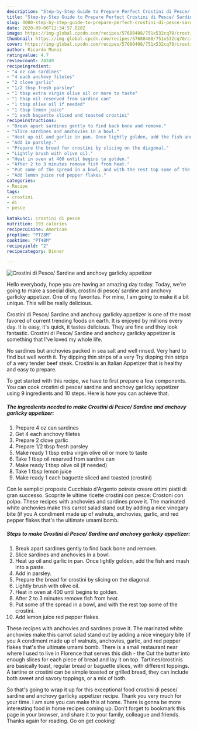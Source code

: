 ```yaml
---
description: "Step-by-Step Guide to Prepare Perfect Crostini di Pesce/ Sardine and anchovy garlicky appetizer"
title: "Step-by-Step Guide to Prepare Perfect Crostini di Pesce/ Sardine and anchovy garlicky appetizer"
slug: 4080-step-by-step-guide-to-prepare-perfect-crostini-di-pesce-sardine-and-anchovy-garlicky-appetizer
date: 2020-09-06T12:34:57.828Z
image: https://img-global.cpcdn.com/recipes/57680408/751x532cq70/crostini-di-pesce-sardine-and-anchovy-garlicky-appetizer-recipe-main-photo.jpg
thumbnail: https://img-global.cpcdn.com/recipes/57680408/751x532cq70/crostini-di-pesce-sardine-and-anchovy-garlicky-appetizer-recipe-main-photo.jpg
cover: https://img-global.cpcdn.com/recipes/57680408/751x532cq70/crostini-di-pesce-sardine-and-anchovy-garlicky-appetizer-recipe-main-photo.jpg
author: Ricardo Munoz
ratingvalue: 4.7
reviewcount: 24249
recipeingredient:
- "4 oz can sardines"
- "4 each anchovy filetes"
- "2 clove garlic"
- "1/2 tbsp fresh parsley"
- "1 tbsp extra virgin olive oil or more to taste"
- "1 tbsp oil reserved from sardine can"
- "1 tbsp olive oil if needed"
- "1 tbsp lemon juice"
- "1 each baguette sliced and toasted crostini"
recipeinstructions:
- "Break apart sardines gently to find back bone and remove."
- "Slice sardines and anchovies in a bowl."
- "Heat up oil and garlic in pan. Once lightly golden, add the fish and mash into a paste."
- "Add in parsley."
- "Prepare the bread for crostini by slicing on the diagonal."
- "Lightly brush with olive oil."
- "Heat in oven at 400 until begins to golden."
- "After 2 to 3 minutes remove fish from heat."
- "Put some of the spread in a bowl, and with the rest top some of the crostini."
- "Add lemon juice red pepper flakes."
categories:
- Recipe
tags:
- crostini
- di
- pesce

katakunci: crostini di pesce 
nutrition: 193 calories
recipecuisine: American
preptime: "PT28M"
cooktime: "PT48M"
recipeyield: "2"
recipecategory: Dinner

---
```



![Crostini di Pesce/ Sardine and anchovy garlicky appetizer](https://img-global.cpcdn.com/recipes/57680408/751x532cq70/crostini-di-pesce-sardine-and-anchovy-garlicky-appetizer-recipe-main-photo.jpg)

Hello everybody, hope you are having an amazing day today. Today, we're going to make a special dish, crostini di pesce/ sardine and anchovy garlicky appetizer. One of my favorites. For mine, I am going to make it a bit unique. This will be really delicious.

Crostini di Pesce/ Sardine and anchovy garlicky appetizer is one of the most favored of current trending foods on earth. It is enjoyed by millions every day. It is easy, it's quick, it tastes delicious. They are fine and they look fantastic. Crostini di Pesce/ Sardine and anchovy garlicky appetizer is something that I've loved my whole life.

No sardines but anchovies packed in sea salt and well rinsed. Very hard to find but well worth it. Try dipping thin strips of a very Try dipping thin strips of a very tender beef steak. Crostini is an Italian Appetizer that is healthy and easy to prepare.


To get started with this recipe, we have to first prepare a few components. You can cook crostini di pesce/ sardine and anchovy garlicky appetizer using 9 ingredients and 10 steps. Here is how you can achieve that.

<!--inarticleads1-->

##### The ingredients needed to make Crostini di Pesce/ Sardine and anchovy garlicky appetizer:

1. Prepare 4 oz can sardines
1. Get 4 each anchovy filetes
1. Prepare 2 clove garlic
1. Prepare 1/2 tbsp fresh parsley
1. Make ready 1 tbsp extra virgin olive oil or more to taste
1. Take 1 tbsp oil reserved from sardine can
1. Make ready 1 tbsp olive oil (if needed)
1. Take 1 tbsp lemon juice
1. Make ready 1 each baguette sliced and toasted (crostini)


Con le semplici proposte Cucchiaio d&#39;Argento potrete creare ottimi piatti di gran successo. Scoprite le ultime ricette crostini con pesce: Crostoni con polpo. These recipes with anchovies and sardines prove it. The marinated white anchovies make this carrot salad stand out by adding a nice vinegary bite (if you A condiment made up of walnuts, anchovies, garlic, and red pepper flakes that&#39;s the ultimate umami bomb. 

<!--inarticleads2-->

##### Steps to make Crostini di Pesce/ Sardine and anchovy garlicky appetizer:

1. Break apart sardines gently to find back bone and remove.
1. Slice sardines and anchovies in a bowl.
1. Heat up oil and garlic in pan. Once lightly golden, add the fish and mash into a paste.
1. Add in parsley.
1. Prepare the bread for crostini by slicing on the diagonal.
1. Lightly brush with olive oil.
1. Heat in oven at 400 until begins to golden.
1. After 2 to 3 minutes remove fish from heat.
1. Put some of the spread in a bowl, and with the rest top some of the crostini.
1. Add lemon juice red pepper flakes.


These recipes with anchovies and sardines prove it. The marinated white anchovies make this carrot salad stand out by adding a nice vinegary bite (if you A condiment made up of walnuts, anchovies, garlic, and red pepper flakes that&#39;s the ultimate umami bomb. There is a small restaurant near where I used to live in Florence that serves this dish - the Cut the butter into enough slices for each piece of bread and lay it on top. Tartines/crostinis are basically toast, regular bread or baguette slices, with different toppings. A tartine or crostini can be simple toasted or grilled bread, they can include both sweet and savory toppings, or a mix of both. 

So that's going to wrap it up for this exceptional food crostini di pesce/ sardine and anchovy garlicky appetizer recipe. Thank you very much for your time. I am sure you can make this at home. There is gonna be more interesting food in home recipes coming up. Don't forget to bookmark this page in your browser, and share it to your family, colleague and friends. Thanks again for reading. Go on get cooking!
